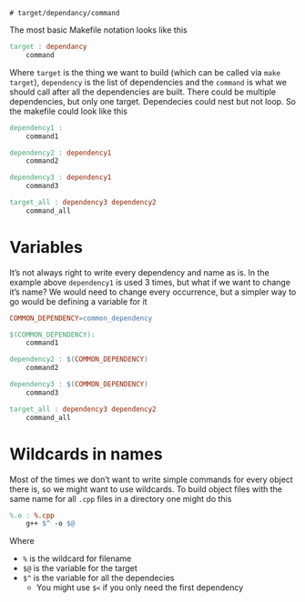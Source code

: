 	# target/dependancy/command
The most basic Makefile notation looks like this
```makefile
target : dependancy
	command
```

Where `target` is the thing we want to build (which can be called via `make target`), `dependency` is the list of dependencies and the `command` is what we should call after all the dependencies are built. There could be multiple dependencies, but only one target. Dependecies could nest but not loop. So the makefile could look like this

```makefile
dependency1 :
	command1

dependency2 : dependency1
	command2

dependency3 : dependency1
	command3

target_all : dependency3 dependency2
	command_all
```
# Variables
It’s not always right to write every dependency and name as is. In the example above `dependency1` is used 3 times, but what if we want to change it’s name? We would need to change every occurrence, but a simpler way to go would be defining a variable for it
```makefile
COMMON_DEPENDENCY=common_dependency

$(COMMON_DEPENDENCY):
	command1

dependency2 : $(COMMON_DEPENDENCY)
	command2

dependency3 : $(COMMON_DEPENDENCY)
	command3

target_all : dependency3 dependency2
	command_all
```
# Wildcards in names
Most of the times we don’t want to write simple commands for every object there is, so we might want to use wildcards. To build object files with the same name for all `.cpp` files in a directory one might do this
```makefile
%.o : %.cpp
	g++ $^ -o $@
```
Where
- `%` is the wildcard for filename
- `$@` is the variable for the target
- `$^` is the variable for all the dependecies
	- You might use `$<` if you only need the first dependency